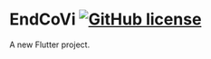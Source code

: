 # EndCoVi [![GitHub license](https://img.shields.io/badge/license-MIT-green?style=plastic&logo=Flutter)](https://github.com/KSB-tqk/EndCoVi/blob/master/LICENSE) 

A new Flutter project.

